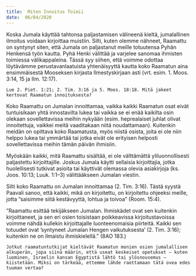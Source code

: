 ```yaml
---
title:  Miten Innoitus Toimii
date:  06/04/2020
---
```


Koska Jumala käyttää tahtonsa paljastamisen välineenä kieltä, jumalallinen ilmoitus voidaan kirjoittaa muistiin. Silti, kuten olemme nähneet, Raamattu on syntynyt siten, että Jumala on paljastanut meille totuutensa Pyhän Henkensä työn kautta. Pyhä Henki välittää ja varjelee sanomaa ihmisten toimiessa välikappaleina. Tässä syy siihen, että voimme odottaa löytävämme perustavanlaatuista yhtenäisyyttä kautta koko Raamatun aina ensimmäisestä Mooseksen kirjasta Ilmestyskirjaan asti (vrt. esim. 1. Moos. 3:14, 15 ja Ilm. 12:17).

`Lue 2. Piet. 1:21; 2. Tim. 3:16 ja 5. Moos. 18:18. Mitä jakeet kertovat Raamatun innoituksesta?`

Koko Raamattu on Jumalan innoittamaa, vaikka kaikki Raamatun osat eivät tuntuisikaan yhtä innostavilta lukea tai vaikka se ei enää kaikilta osin olekaan sovellettavissa meihin nykyään (esim. heprealaiset juhlat olivat innoitettuja, vaikkei meitä vaaditakaan niitä noudattamaan). Kuitenkin meidän on opittava koko Raamatusta, myös niistä osista, joita ei ole niin helppo lukea tai ymmärtää tai jotka eivät ole erityisen helposti sovellettavissa meihin tämän päivän ihmisiin.

Myöskään kaikki, mitä Raamattu sisältää, ei ole välttämättä yliluonnollisesti paljastettu kirjoittajille. Joskus Jumala käytti sellaisia kirjoittajia, jotka huolellisesti tutkivat ­asioita tai käyttivät olemassa olevia asiakirjoja (ks. Joos. 10:13; Luuk. 1:1–3) välittääkseen Jumalan viestin.

Silti koko Raamattu on Jumalan innoittamaa (2. Tim. 3:16). Tästä syystä Paavali sanoo, että kaikki, mikä on kirjoitettu, on kirjoitettu ohjeeksi meille, jotta ”saisimme siitä kestävyyttä, lohtua ja toivoa” (Room. 15:4).

”Raamattu esittää tekijäkseen Jumalan. Ihmiskädet ovat sen kuitenkin kirjoittaneet, ja sen eri osien toisistaan poikkeavissa kirjoitustavoissa voimme nähdä kullekin kirjoittajalle luonteenomaisia piirteitä. Kaikki sen totuudet ovat ’syntyneet Jumalan Hengen vaikutuksesta’ (2. Tim. 3:16); kuitenkin ne on ilmaistu ihmiskielellä.” (8AO 183.)

`Jotkut raamatuntutkijat kieltävät Raamatun monien osien jumalallisen alkuperän, jopa siinä määrin, että useat keskeiset opetukset – kuten luominen, Israelin kansan Egyptistä lähtö tai ylösnousemus – kiistetään. Miksi on tärkeää, ettemme lähde raottamaan tätä ovea edes tuuman vertaa?`